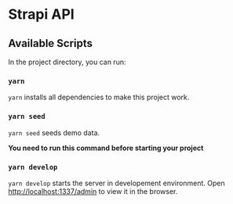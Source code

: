 # Strapi API

## Available Scripts

In the project directory, you can run:

### `yarn`

`yarn` installs all dependencies to make this project work.

### `yarn seed`

`yarn seed` seeds demo data.

**You need to run this command before starting your project**

### `yarn develop`

`yarn develop` starts the server in developement environment.
Open [http://localhost:1337/admin](http://localhost:1337/admin) to view it in the browser.
